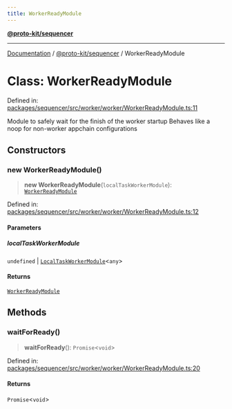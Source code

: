 ```yaml
---
title: WorkerReadyModule
---
```


[**@proto-kit/sequencer**](../README.md)

***

[Documentation](../../../README.md) / [@proto-kit/sequencer](../README.md) / WorkerReadyModule

# Class: WorkerReadyModule

Defined in: [packages/sequencer/src/worker/worker/WorkerReadyModule.ts:11](https://github.com/proto-kit/framework/blob/28efa802e3737fc3b77339148b307ef7246f3ef1/packages/sequencer/src/worker/worker/WorkerReadyModule.ts#L11)

Module to safely wait for the finish of the worker startup
Behaves like a noop for non-worker appchain configurations

## Constructors

### new WorkerReadyModule()

> **new WorkerReadyModule**(`localTaskWorkerModule`): [`WorkerReadyModule`](WorkerReadyModule.md)

Defined in: [packages/sequencer/src/worker/worker/WorkerReadyModule.ts:12](https://github.com/proto-kit/framework/blob/28efa802e3737fc3b77339148b307ef7246f3ef1/packages/sequencer/src/worker/worker/WorkerReadyModule.ts#L12)

#### Parameters

##### localTaskWorkerModule

`undefined` | [`LocalTaskWorkerModule`](LocalTaskWorkerModule.md)\<`any`\>

#### Returns

[`WorkerReadyModule`](WorkerReadyModule.md)

## Methods

### waitForReady()

> **waitForReady**(): `Promise`\<`void`\>

Defined in: [packages/sequencer/src/worker/worker/WorkerReadyModule.ts:20](https://github.com/proto-kit/framework/blob/28efa802e3737fc3b77339148b307ef7246f3ef1/packages/sequencer/src/worker/worker/WorkerReadyModule.ts#L20)

#### Returns

`Promise`\<`void`\>
